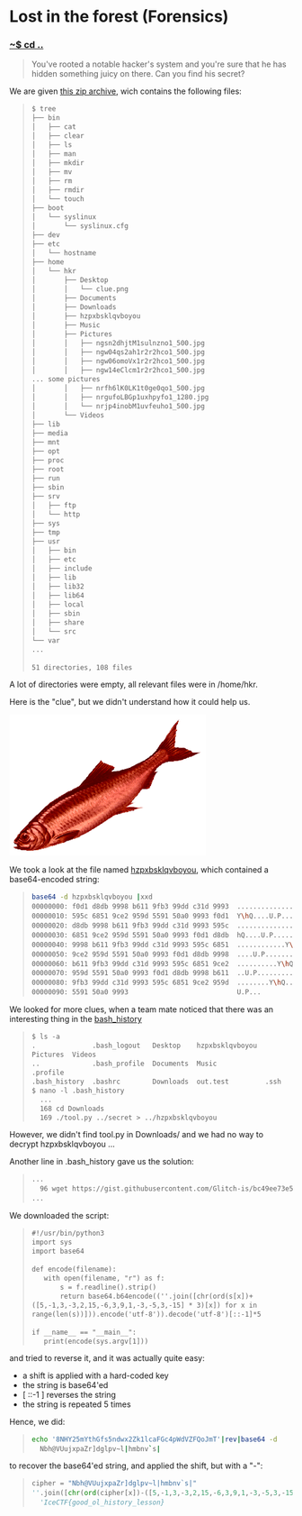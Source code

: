 # Lost in the forest (Forensics)

### [~$ cd ..](../)

> You've rooted a notable hacker's system and you're sure that
> he has hidden something juicy on there. Can you find his secret?

We are given [this zip archive](fs.zip), wich contains the following files:

> ```
>$ tree
>├── bin
>│   ├── cat
>│   ├── clear
>│   ├── ls
>│   ├── man
>│   ├── mkdir
>│   ├── mv
>│   ├── rm
>│   ├── rmdir
>│   └── touch
>├── boot
>│   └── syslinux
>│       └── syslinux.cfg
>├── dev
>├── etc
>│   └── hostname
>├── home
>│   └── hkr
>│       ├── Desktop
>│       │   └── clue.png
>│       ├── Documents
>│       ├── Downloads
>│       ├── hzpxbsklqvboyou
>│       ├── Music
>│       ├── Pictures
>│       │   ├── ngsn2dhjtM1sulnzno1_500.jpg
>│       │   ├── ngw04qs2ah1r2r2hco1_500.jpg
>│       │   ├── ngw06omoVx1r2r2hco1_500.jpg
>│       │   ├── ngw14eClcm1r2r2hco1_500.jpg
> ... some pictures
>│       │   ├── nrfh6lK0LK1t0ge0qo1_500.jpg
>│       │   ├── nrgufoLBGp1uxhpyfo1_1280.jpg
>│       │   └── nrjp4inobM1uvfeuho1_500.jpg
>│       └── Videos
>├── lib
>├── media
>├── mnt
>├── opt
>├── proc
>├── root
>├── run
>├── sbin
>├── srv
>│   ├── ftp
>│   └── http
>├── sys
>├── tmp
>├── usr
>│   ├── bin
>│   ├── etc
>│   ├── include
>│   ├── lib
>│   ├── lib32
>│   ├── lib64
>│   ├── local
>│   ├── sbin
>│   ├── share
>│   └── src
>└── var
> ...
>
>51 directories, 108 files
> ```

A lot of directories were empty, all relevant files were in /home/hkr.

Here is the "clue", but we didn't understand how it could help us.

![clue.png](clue.png)

We took a look at the file named [hzpxbsklqvboyou](hzpxbsklqvboyou), which contained a base64-encoded string:

> ```sh
>base64 -d hzpxbsklqvboyou |xxd
>00000000: f0d1 d8db 9998 b611 9fb3 99dd c31d 9993  ................
>00000010: 595c 6851 9ce2 959d 5591 50a0 9993 f0d1  Y\hQ....U.P.....
>00000020: d8db 9998 b611 9fb3 99dd c31d 9993 595c  ..............Y\
>00000030: 6851 9ce2 959d 5591 50a0 9993 f0d1 d8db  hQ....U.P.......
>00000040: 9998 b611 9fb3 99dd c31d 9993 595c 6851  ............Y\hQ
>00000050: 9ce2 959d 5591 50a0 9993 f0d1 d8db 9998  ....U.P.........
>00000060: b611 9fb3 99dd c31d 9993 595c 6851 9ce2  ..........Y\hQ..
>00000070: 959d 5591 50a0 9993 f0d1 d8db 9998 b611  ..U.P...........
>00000080: 9fb3 99dd c31d 9993 595c 6851 9ce2 959d  ........Y\hQ....
>00000090: 5591 50a0 9993                           U.P...
> ```

We looked for more clues, when a team mate noticed that there was an interesting thing in the [bash_history](bash_history)

> ```
> $ ls -a
>.              .bash_logout   Desktop    hzpxbsklqvboyou  Pictures  Videos
>..             .bash_profile  Documents  Music            .profile
>.bash_history  .bashrc        Downloads  out.test         .ssh
> $ nano -l .bash_history
>	...
>	168 cd Downloads
>	169 ./tool.py ../secret > ../hzpxbsklqvboyou
> ```

However, we didn't find tool.py in Downloads/ and we had no way to decrypt hzpxbsklqvboyou ...

Another line in .bash_history gave us the solution:
> ```sh
>...
>	96 wget https://gist.githubusercontent.com/Glitch-is/bc49ee73e5413f3081e5bcf5c1537e78/raw/c1f735f7eb36a20cb46b9841916d73017b5e46a3/eRkjLlksZp
> ...
> ```

We downloaded the script:

> ```
>#!/usr/bin/python3
>import sys
>import base64
>
>def encode(filename):
>    with open(filename, "r") as f:
>        s = f.readline().strip()
>        return base64.b64encode((''.join([chr(ord(s[x])+([5,-1,3,-3,2,15,-6,3,9,1,-3,-5,3,-15] * 3)[x]) for x in range(len(s))])).encode('utf-8')).decode('utf-8')[::-1]*5
>
>if __name__ == "__main__":
>    print(encode(sys.argv[1]))
> ```

and tried to reverse it, and it was actually quite easy:

* a shift is applied with a hard-coded key
* the string is base64'ed
* \[ ::-1 \] reverses the string
* the string is repeated 5 times

Hence, we did: 
> ```sh
>echo '8NHY25mYthGfs5ndwx2Zk1lcaFGc4pWdVZFQoJmT'|rev|base64 -d
>	Nbh@VUujxpaZr]dglpv~l|hmbnv`s|
> ```

to recover the base64'ed string, and applied the shift, but with a "-":

> ```python
>cipher = "Nbh@VUujxpaZr]dglpv~l|hmbnv`s|"
>''.join([chr(ord(cipher[x])-([5,-1,3,-3,2,15,-6,3,9,1,-3,-5,3,-15] * 3)[x]) for x in range(len(cipher))])
>	'IceCTF{good_ol_history_lesson}
> ```
